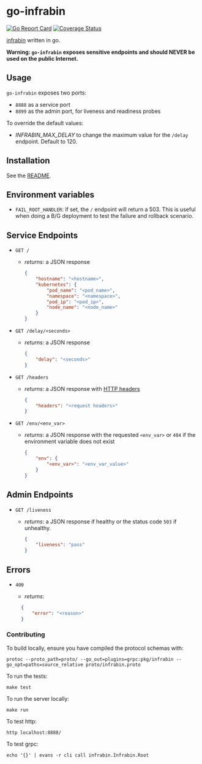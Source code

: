 # go-infrabin

[![Go Report Card](https://goreportcard.com/badge/github.com/maruina/go-infrabin)](https://goreportcard.com/report/github.com/maruina/go-infrabin)
[![Coverage Status](https://coveralls.io/repos/github/maruina/go-infrabin/badge.svg?branch=master)](https://coveralls.io/github/maruina/go-infrabin?branch=master)

[infrabin](https://github.com/maruina/infrabin) written in go.

**Warning: `go-infrabin` exposes sensitive endpoints and should NEVER be used on the public Internet.**

## Usage

`go-infrabin` exposes two ports:

* `8888` as a service port
* `8899` as the admin port, for liveness and readiness probes

To override the default values:

* _INFRABIN_MAX_DELAY_ to change the maximum value for the `/delay` endpoint. Default to 120.

## Installation

See the [README](./chart/go-infrabin/README.md).

## Environment variables

* `FAIL_ROOT_HANDLER`: if set, the `/` endpoint will return a 503. This is useful when doing a B/G deployment to test the failure and rollback scenario.

## Service Endpoints

* `GET /`
  * _returns_: a JSON response

    ```json
    {
        "hostname": "<hostname>",
        "kubernetes": {
            "pod_name": "<pod_name>",
            "namespace": "<namespace>",
            "pod_ip": "<pod_ip>",
            "node_name": "<node_name>"
        }
    }
    ```

* `GET /delay/<seconds>`
  * _returns_: a JSON response

    ```json
    {
        "delay": "<seconds>"
    }
    ```

* `GET /headers`
  * _returns_: a JSON response with [HTTP headers](https://pkg.go.dev/net/http?tab=doc#Header)

    ```json
    {
        "headers": "<request headers>"
    }
    ```

* `GET /env/<env_var>`
  * _returns_: a JSON response with the requested `<env_var>` or `404` if the environment variable does not exist

    ```json
    {
        "env": {
            "<env_var>": "<env_var_value>"
        }
    }
    ```

## Admin Endpoints

* `GET /liveness`
  * _returns_: a JSON response if healthy or the status code `503` if unhealthy.

    ```json
    {
        "liveness": "pass"
    }
    ```

## Errors

* `400`
  * _returns_:

  ```json
    {
        "error": "<reason>"
    }
  ```


### Contributing

To build locally, ensure you have compiled the protocol schemas with:

```shell
protoc --proto_path=proto/ --go_out=plugins=grpc:pkg/infrabin --go_opt=paths=source_relative proto/infrabin.proto
```

To run the tests:

```shell
make test
```

To run the server locally:

```shell
make run
```

To test http:

```shell
http localhost:8888/
```

To test grpc:

```shell
echo '{}' | evans -r cli call infrabin.Infrabin.Root
```
